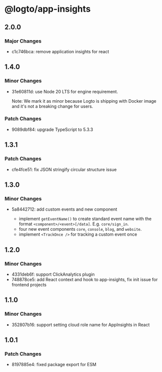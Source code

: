 # @logto/app-insights

## 2.0.0

### Major Changes

- c1c746bca: remove application insights for react

## 1.4.0

### Minor Changes

- 31e60811d: use Node 20 LTS for engine requirement.

  Note: We mark it as minor because Logto is shipping with Docker image and it's not a breaking change for users.

### Patch Changes

- 9089dbf84: upgrade TypeScript to 5.3.3

## 1.3.1

### Patch Changes

- cfe4fce51: fix JSON stringify circular structure issue

## 1.3.0

### Minor Changes

- 5a8442712: add custom events and new component

  - implement `getEventName()` to create standard event name with the format `<component>/<event>[/data]`. E.g. `core/sign_in`.
  - four new event components `core`, `console`, `blog`, and `website`.
  - implement `<TrackOnce />` for tracking a custom event once

## 1.2.0

### Minor Changes

- 4331deb6f: support ClickAnalytics plugin
- 748878ce5: add React context and hook to app-insights, fix init issue for frontend projects

## 1.1.0

### Minor Changes

- 352807b16: support setting cloud role name for AppInsights in React

## 1.0.1

### Patch Changes

- 8197885e4: fixed package export for ESM

